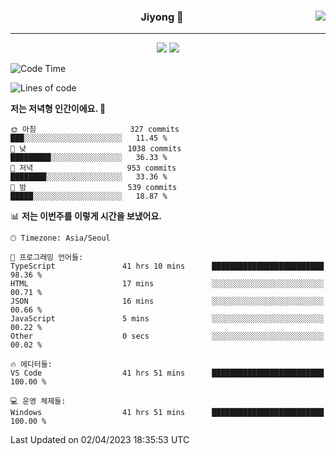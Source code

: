 
<div align="center">
  
  <img align="right" src="https://github-readme-stats.vercel.app/api/top-langs/?username=kkkimjiyong&theme=dracula&hide=Procfile&layout=compact&langs_count=7"/>

  ### Jiyong 🎨
  
  ---
  
  <a href="https://www.notion.so/de89c82b663345278de4489463a81458?v=f059fc8382b84103b52c77918639c252"><img src="https://img.shields.io/badge/Github Projects-000000?style=flat-square&logo=github&logoColor=white"/></a>
  <a href="https://haardy.tistory.com/"><img src="https://img.shields.io/badge/Jiyongstory-3DDC84?style=flat-square&logo=Tistory&logoColor=black"/></a>


</div>

  <!--START_SECTION:waka-->
![Code Time](http://img.shields.io/badge/Code%20Time-270%20hrs%208%20mins-blue)

![Lines of code](https://img.shields.io/badge/%EC%A0%80%EB%8A%94%20%EC%97%AC%ED%83%9C%EA%B9%8C%EC%A7%80%20-2.1%20million%20%EC%A4%84%EC%9D%98%20%EC%BD%94%EB%93%9C%EB%A5%BC%20%EC%9E%91%EC%84%B1%ED%96%88%EC%96%B4%EC%9A%94.-blue)

**저는 저녁형 인간이에요. 🦉** 

```text
🌞 아침                     327 commits         ███░░░░░░░░░░░░░░░░░░░░░░   11.45 % 
🌆 낮　                     1038 commits        █████████░░░░░░░░░░░░░░░░   36.33 % 
🌃 저녁                     953 commits         ████████░░░░░░░░░░░░░░░░░   33.36 % 
🌙 밤　                     539 commits         █████░░░░░░░░░░░░░░░░░░░░   18.87 % 
```


📊 **저는 이번주를 이렇게 시간을 보냈어요.** 

```text
🕑︎ Timezone: Asia/Seoul

💬 프로그래밍 언어들: 
TypeScript               41 hrs 10 mins      █████████████████████████   98.36 % 
HTML                     17 mins             ░░░░░░░░░░░░░░░░░░░░░░░░░   00.71 % 
JSON                     16 mins             ░░░░░░░░░░░░░░░░░░░░░░░░░   00.66 % 
JavaScript               5 mins              ░░░░░░░░░░░░░░░░░░░░░░░░░   00.22 % 
Other                    0 secs              ░░░░░░░░░░░░░░░░░░░░░░░░░   00.02 % 

🔥 에디터들: 
VS Code                  41 hrs 51 mins      █████████████████████████   100.00 % 

💻 운영 체제들: 
Windows                  41 hrs 51 mins      █████████████████████████   100.00 % 
```


 Last Updated on 02/04/2023 18:35:53 UTC
<!--END_SECTION:waka-->
